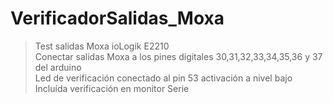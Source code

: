 # VerificadorSalidas_Moxa
>Test salidas Moxa ioLogik E2210  
>Conectar salidas Moxa a los pines digitales 30,31,32,33,34,35,36 y 37 del arduino  
>Led de verificación conectado al pin 53 activación a nivel bajo  
>Incluída verificación en monitor Serie  
